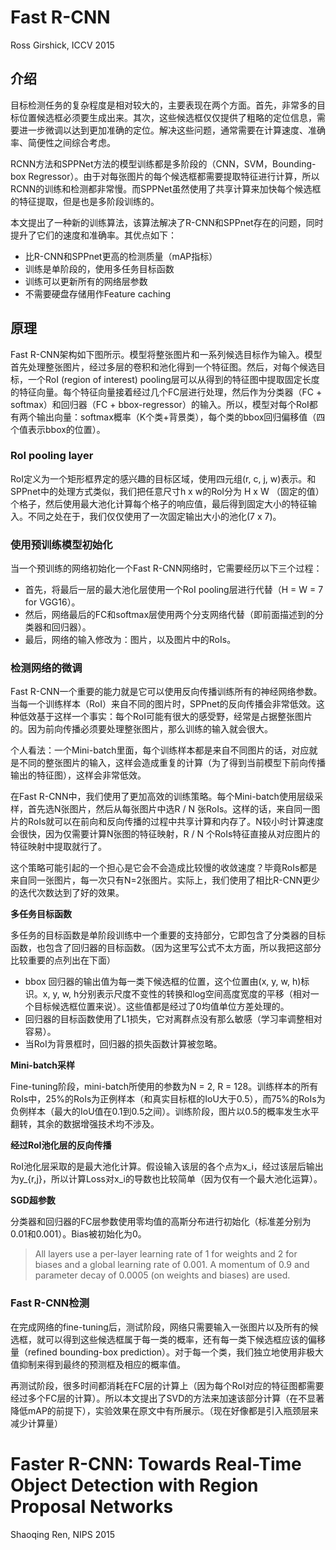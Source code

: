 # Fast R-CNN

Ross Girshick, ICCV 2015

## 介绍

目标检测任务的复杂程度是相对较大的，主要表现在两个方面。首先，非常多的目标位置候选框必须要生成出来。其次，这些候选框仅仅提供了粗略的定位信息，需要进一步微调以达到更加准确的定位。解决这些问题，通常需要在计算速度、准确率、简便性之间综合考虑。

RCNN方法和SPPNet方法的模型训练都是多阶段的（CNN，SVM，Bounding-box Regressor）。由于对每张图片的每个候选框都需要提取特征进行计算，所以RCNN的训练和检测都非常慢。而SPPNet虽然使用了共享计算来加快每个候选框的特征提取，但是也是多阶段训练的。

本文提出了一种新的训练算法，该算法解决了R-CNN和SPPnet存在的问题，同时提升了它们的速度和准确率。其优点如下：
- 比R-CNN和SPPnet更高的检测质量（mAP指标）
- 训练是单阶段的，使用多任务目标函数
- 训练可以更新所有的网络层参数
- 不需要硬盘存储用作Feature caching

## 原理

Fast R-CNN架构如下图所示。模型将整张图片和一系列候选目标作为输入。模型首先处理整张图片，经过多层的卷积和池化得到一个特征图。然后，对每个候选目标，一个RoI (region of interest) pooling层可以从得到的特征图中提取固定长度的特征向量。每个特征向量接着经过几个FC层进行处理，然后作为分类器（FC + softmax）和回归器（FC + bbox-regressor）的输入。所以，模型对每个RoI都有两个输出向量：softmax概率（K个类+背景类），每个类的bbox回归偏移值（四个值表示bbox的位置）。

### RoI pooling layer

RoI定义为一个矩形框界定的感兴趣的目标区域，使用四元组(r, c, j, w)表示。和SPPnet中的处理方式类似，我们把任意尺寸h x w的RoI分为 H x W （固定的值）个格子，然后使用最大池化计算每个格子的响应值，最后得到固定大小的特征输入。不同之处在于，我们仅仅使用了一次固定输出大小的池化(7 x 7)。

### 使用预训练模型初始化

当一个预训练的网络初始化一个Fast R-CNN网络时，它需要经历以下三个过程：
- 首先，将最后一层的最大池化层使用一个RoI pooling层进行代替（H = W = 7 for VGG16）。
- 然后，网络最后的FC和softmax层使用两个分支网络代替（即前面描述到的分类器和回归器）。
- 最后，网络的输入修改为：图片，以及图片中的RoIs。

### 检测网络的微调

Fast R-CNN一个重要的能力就是它可以使用反向传播训练所有的神经网络参数。当每一个训练样本（RoI）来自不同的图片时，SPPnet的反向传播会非常低效。这种低效基于这样一个事实：每个RoI可能有很大的感受野，经常是占据整张图片的。因为前向传播必须要处理整张图片，那么训练的输入就会很大。

个人看法：一个Mini-batch里面，每个训练样本都是来自不同图片的话，对应就是不同的整张图片的输入，这样会造成重复的计算（为了得到当前模型下前向传播输出的特征图），这样会非常低效。

在Fast R-CNN中，我们使用了更加高效的训练策略。每个Mini-batch使用层级采样，首先选N张图片，然后从每张图片中选R / N 张RoIs。这样的话，来自同一图片的RoIs就可以在前向和反向传播的过程中共享计算和内存了。N较小时计算速度会很快，因为仅需要计算N张图的特征映射，R / N 个RoIs特征直接从对应图片的特征映射中提取就行了。

这个策略可能引起的一个担心是它会不会造成比较慢的收敛速度？毕竟RoIs都是来自同一张图片，每一次只有N=2张图片。实际上，我们使用了相比R-CNN更少的迭代次数达到了好的效果。

**多任务目标函数**

多任务的目标函数是单阶段训练中一个重要的支持部分，它即包含了分类器的目标函数，也包含了回归器的目标函数。（因为这里写公式不太方面，所以我把这部分比较重要的点列出在下面）
- bbox 回归器的输出值为每一类下候选框的位置，这个位置由(x, y, w, h)标识。x, y, w, h分别表示尺度不变性的转换和log空间高度宽度的平移（相对一个目标候选框位置来说）。这些值都是经过了0均值单位方差处理的。
- 回归器的目标函数使用了L1损失，它对离群点没有那么敏感（学习率调整相对容易）。
- 当RoI为背景框时，回归器的损失函数计算被忽略。

**Mini-batch采样**

Fine-tuning阶段，mini-batch所使用的参数为N = 2, R = 128。训练样本的所有RoIs中，25%的RoIs为正例样本（和真实目标框的IoU大于0.5），而75%的RoIs为负例样本（最大的IoU值在0.1到0.5之间）。训练阶段，图片以0.5的概率发生水平翻转，其余的数据增强技术均不涉及。

**经过RoI池化层的反向传播**

RoI池化层采取的是最大池化计算。假设输入该层的各个点为x_i，经过该层后输出为y_{r,j}，所以计算Loss对x_i的导数也比较简单（因为仅有一个最大池化运算）。

**SGD超参数**

分类器和回归器的FC层参数使用零均值的高斯分布进行初始化（标准差分别为0.01和0.001）。Bias被初始化为0。

> All layers use a per-layer learning rate of 1 for weights and 2 for biases and a global learning rate of 0.001. A momentum of 0.9 and parameter decay of 0.0005 (on weights and biases) are used.

### Fast R-CNN检测

在完成网络的fine-tuning后，测试阶段，网络只需要输入一张图片以及所有的候选框，就可以得到这些候选框属于每一类的概率，还有每一类下候选框应该的偏移量（refined bounding-box prediction）。对于每一个类，我们独立地使用非极大值抑制来得到最终的预测框及相应的概率值。

再测试阶段，很多时间都消耗在FC层的计算上（因为每个RoI对应的特征图都需要经过多个FC层的计算）。所以本文提出了SVD的方法来加速该部分计算（在不显著降低mAP的前提下），实验效果在原文中有所展示。（现在好像都是引入瓶颈层来减少计算量）

# Faster R-CNN: Towards Real-Time Object Detection with Region Proposal Networks

Shaoqing Ren, NIPS 2015

